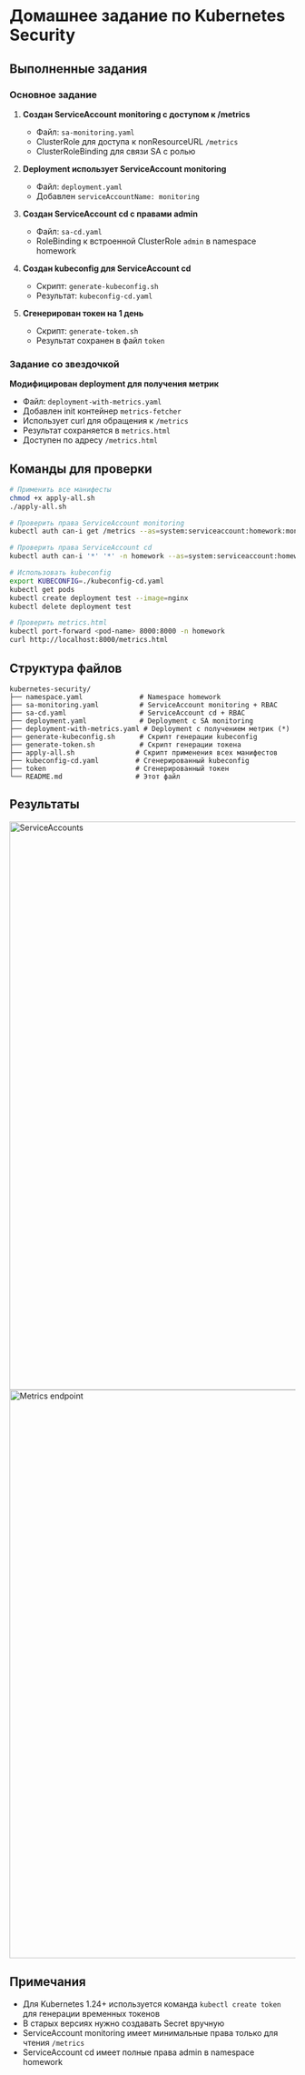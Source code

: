 # Домашнее задание по Kubernetes Security

## Выполненные задания

### Основное задание

1. **Создан ServiceAccount monitoring с доступом к /metrics**
   - Файл: `sa-monitoring.yaml`
   - ClusterRole для доступа к nonResourceURL `/metrics`
   - ClusterRoleBinding для связи SA с ролью

2. **Deployment использует ServiceAccount monitoring**
   - Файл: `deployment.yaml`
   - Добавлен `serviceAccountName: monitoring`

3. **Создан ServiceAccount cd с правами admin**
   - Файл: `sa-cd.yaml`
   - RoleBinding к встроенной ClusterRole `admin` в namespace homework

4. **Создан kubeconfig для ServiceAccount cd**
   - Скрипт: `generate-kubeconfig.sh`
   - Результат: `kubeconfig-cd.yaml`

5. **Сгенерирован токен на 1 день**
   - Скрипт: `generate-token.sh`
   - Результат сохранен в файл `token`

### Задание со звездочкой

**Модифицирован deployment для получения метрик**
- Файл: `deployment-with-metrics.yaml`
- Добавлен init контейнер `metrics-fetcher`
- Использует curl для обращения к `/metrics`
- Результат сохраняется в `metrics.html`
- Доступен по адресу `/metrics.html`

## Команды для проверки

```bash
# Применить все манифесты
chmod +x apply-all.sh
./apply-all.sh

# Проверить права ServiceAccount monitoring
kubectl auth can-i get /metrics --as=system:serviceaccount:homework:monitoring

# Проверить права ServiceAccount cd
kubectl auth can-i '*' '*' -n homework --as=system:serviceaccount:homework:cd

# Использовать kubeconfig
export KUBECONFIG=./kubeconfig-cd.yaml
kubectl get pods
kubectl create deployment test --image=nginx
kubectl delete deployment test

# Проверить metrics.html
kubectl port-forward <pod-name> 8000:8000 -n homework
curl http://localhost:8000/metrics.html
```

## Структура файлов

```
kubernetes-security/
├── namespace.yaml              # Namespace homework
├── sa-monitoring.yaml          # ServiceAccount monitoring + RBAC
├── sa-cd.yaml                  # ServiceAccount cd + RBAC
├── deployment.yaml             # Deployment с SA monitoring
├── deployment-with-metrics.yaml # Deployment с получением метрик (*)
├── generate-kubeconfig.sh      # Скрипт генерации kubeconfig
├── generate-token.sh           # Скрипт генерации токена
├── apply-all.sh               # Скрипт применения всех манифестов
├── kubeconfig-cd.yaml         # Сгенерированный kubeconfig
├── token                      # Сгенерированный токен
└── README.md                  # Этот файл
```

## Результаты

<img width="1000" alt="ServiceAccounts" src="screenshot1.png">
<img width="1000" alt="Metrics endpoint" src="screenshot2.png">

## Примечания

- Для Kubernetes 1.24+ используется команда `kubectl create token` для генерации временных токенов
- В старых версиях нужно создавать Secret вручную
- ServiceAccount monitoring имеет минимальные права только для чтения `/metrics`
- ServiceAccount cd имеет полные права admin в namespace homework
